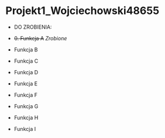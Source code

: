 # Projekt1_Wojciechowski48655

 * DO ZROBIENIA:

* <del>0. Funkcja A</del> *Zrobione*
* Funkcja B
* Funkcja C
* Funkcja D
* Funkcja E
* Funkcja F
* Funkcja G
* Funkcja H
* Funkcja I

